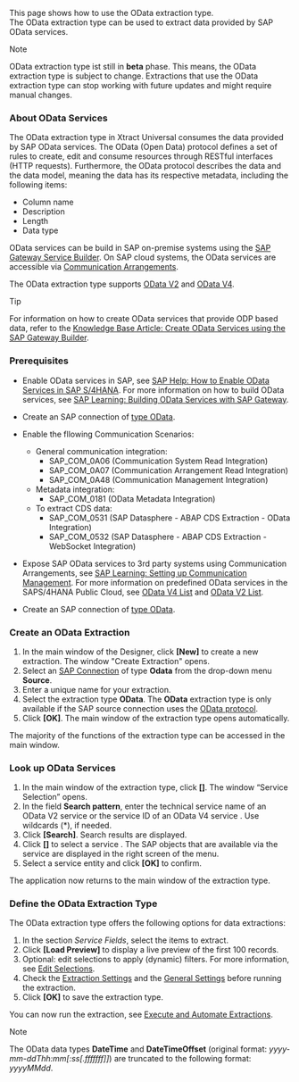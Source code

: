 This page shows how to use the OData extraction type.\
The OData extraction type can be used to extract data provided by SAP OData services.

Note

OData extraction type ist still in **beta** phase. This means, the OData extraction type is subject to change. Extractions that use the OData extraction type can stop working with future updates and might require manual changes.

### About OData Services

The OData extraction type in Xtract Universal consumes the data provided by SAP OData services. The OData (Open Data) protocol defines a set of rules to create, edit and consume resources through RESTful interfaces (HTTP requests). Furthermore, the OData protocol describes the data and the data model, meaning the data has its respective metadata, including the following items:

- Column name
- Description
- Length
- Data type

OData services can be build in SAP on-premise systems using the [SAP Gateway Service Builder](https://help.sap.com/docs/SAP_NETWEAVER_AS_ABAP_751_IP/68bf513362174d54b58cddec28794093/cddd22512c312314e10000000a44176d.html). On SAP cloud systems, the OData services are accessible via [Communication Arrangements](https://learning.sap.com/learning-journeys/implement-sap-s-4hana-cloud-public-edition-for-sourcing-and-procurement/setting-up-communication-management_a913171c-c96d-47a9-81ec-dc9ee8754320).

The OData extraction type supports [OData V2](https://www.odata.org/documentation/odata-version-2-0/overview/) and [OData V4](https://www.odata.org/documentation/).

Tip

For information on how to create OData services that provide ODP based data, refer to the [Knowledge Base Article: Create OData Services using the SAP Gateway Builder](../../knowledge-base/create-odata-services-using-the-sap-gateway-builder/).

### Prerequisites

- Enable OData services in SAP, see [SAP Help: How to Enable OData Services in SAP S/4HANA](https://help.sap.com/docs/advanced-financial-closing/administration/how-to-enable-odata-services-in-sap-s4hana). For more information on how to build OData services, see [SAP Learning: Building OData Services with SAP Gateway](https://learning.sap.com/learning-journeys/building-odata-services-with-sap-gateway).

- Create an SAP connection of [type OData](../sap-connection/settings/#source-type-odata).

- Enable the fllowing Communication Scenarios:

  - General communication integration:
    - SAP_COM_0A06 (Communication System Read Integration)
    - SAP_COM_0A07 (Communication Arrangement Read Integration)
    - SAP_COM_0A48 (Communication Management Integration)
  - Metadata integration:
    - SAP_COM_0181 (OData Metadata Integration)
  - To extract CDS data:
    - SAP_COM_0531 (SAP Datasphere - ABAP CDS Extraction - OData Integration)
    - SAP_COM_0532 (SAP Datasphere - ABAP CDS Extraction - WebSocket Integration)

- Expose SAP OData services to 3rd party systems using Communication Arrangements, see [SAP Learning: Setting up Communication Management](https://learning.sap.com/learning-journeys/implement-sap-s-4hana-cloud-public-edition-for-sourcing-and-procurement/setting-up-communication-management_a913171c-c96d-47a9-81ec-dc9ee8754320). For more information on predefined OData services in the SAPS/4HANA Public Cloud, see [OData V4 List](https://api.sap.com/products/SAPS4HANACloud/apis/ODATAV4) and [OData V2 List](https://api.sap.com/products/SAPS4HANACloud/apis/ODATA).

- Create an SAP connection of [type OData](../sap-connection/settings/#source-type-odata).

### Create an OData Extraction

1. In the main window of the Designer, click **[New]** to create a new extraction. The window "Create Extraction" opens.
1. Select an [SAP Connection](../sap-connection/) of type **Odata** from the drop-down menu **Source**.
1. Enter a unique name for your extraction.
1. Select the extraction type **OData**. The **OData** extraction type is only available if the SAP source connection uses the [OData protocol](../sap-connection/settings/#source-type-odata).
1. Click **[OK]**. The main window of the extraction type opens automatically.

The majority of the functions of the extraction type can be accessed in the main window.

### Look up OData Services

1. In the main window of the extraction type, click **[]**. The window “Service Selection” opens.
1. In the field **Search pattern**, enter the technical service name of an OData V2 service or the service ID of an OData V4 service . Use wildcards (\*), if needed.
1. Click **[Search]**. Search results are displayed.
1. Click **[]** to select a service . The SAP objects that are available via the service are displayed in the right screen of the menu.
1. Select a service entity and click **[OK]** to confirm.

The application now returns to the main window of the extraction type.

### Define the OData Extraction Type

The OData extraction type offers the following options for data extractions:

1. In the section *Service Fields*, select the items to extract.
1. Click **[Load Preview]** to display a live preview of the first 100 records.
1. Optional: edit selections to apply (dynamic) filters. For more information, see [Edit Selections](selections/#edit-selections).
1. Check the [Extraction Settings](settings/) and the [General Settings](general-settings/) before running the extraction.
1. Click **[OK]** to save the extraction type.

You can now run the extraction, see [Execute and Automate Extractions](../execute-and-automate/).

Note

The OData data types **DateTime** and **DateTimeOffset** (original format: *yyyy-mm-ddThh:mm\[:ss[.fffffff]\]*) are truncated to the following format: *yyyyMMdd*.
